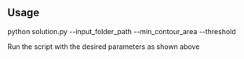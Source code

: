 
## Usage

python solution.py --input_folder_path --min_contour_area --threshold

Run the script with the desired parameters as shown above
